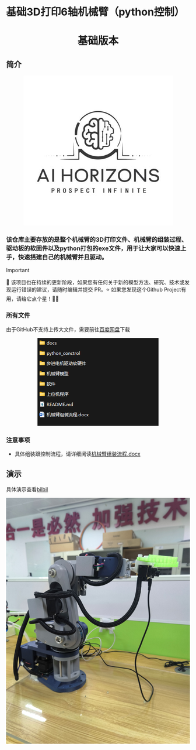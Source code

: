  # 基础3D打印6轴机械臂（python控制）

<h1 align="center">基础版本</h1>

## 简介
<div align="center">
<img src="docs/Horizons.jpg"/><br>
</div>

### 该仓库主要存放的是整个机械臂的3D打印文件、机械臂的组装过程、驱动板的软固件以及python打包的exe文件，用于让大家可以快速上手，快速搭建自己的机械臂并且驱动。

> [!IMPORTANT]
>
> 🔆 该项目也在持续的更新阶段，如果您有任何关于新的模型方法、研究、技术或发现运行错误的建议，请随时编辑并提交 PR。⭐ 如果您发现这个Github Project有用，请给它点个星！🤩🤩

### 所有文件
由于GitHub不支持上传大文件，需要前往[百度网盘](https://pan.baidu.com/s/1kDeBBtLJqEvFBx3X1LSLKA?pwd=ppph)下载

<div align="center">
<img src="docs/2.jpg"/><br>
</div>

### 注意事项
- 具体组装跟控制流程，请详细阅读[机械臂组装流程.docx](./机械臂组装流程.docx)


## 演示

具体演示查看[bilbil]([https://www.bilibili.com/video/BV1sV411n7ZL/](https://www.bilibili.com/video/BV1oSDzYzEd7/?spm_id_from=333.999.0.0))

<div align="center">
<img src="docs/1.jpg"/><br>
</div>

